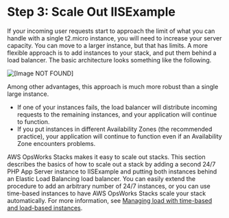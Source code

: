 # Step 3: Scale Out IISExample<a name="gettingstarted-windows-scale"></a>

If your incoming user requests start to approach the limit of what you can handle with a single t2\.micro instance, you will need to increase your server capacity\. You can move to a larger instance, but that has limits\. A more flexible approach is to add instances to your stack, and put them behind a load balancer\. The basic architecture looks something like the following\.

![\[Image NOT FOUND\]](http://docs.aws.amazon.com/opsworks/latest/userguide/images/php_walkthrough_arch_4_windows.png)

Among other advantages, this approach is much more robust than a single large instance\.
+ If one of your instances fails, the load balancer will distribute incoming requests to the remaining instances, and your application will continue to function\.
+ If you put instances in different Availability Zones \(the recommended practice\), your application will continue to function even if an Availability Zone encounters problems\.

AWS OpsWorks Stacks makes it easy to scale out stacks\. This section describes the basics of how to scale out a stack by adding a second 24/7 PHP App Server instance to IISExample and putting both instances behind an Elastic Load Balancing load balancer\. You can easily extend the procedure to add an arbitrary number of 24/7 instances, or you can use time\-based instances to have AWS OpsWorks Stacks scale your stack automatically\. For more information, see [Managing load with time\-based and load\-based instances](workinginstances-autoscaling.md)\. 